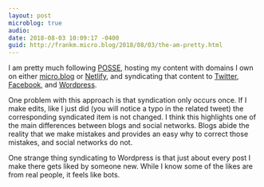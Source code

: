 ```yaml
---
layout: post
microblog: true
audio: 
date: 2018-08-03 10:09:17 -0400
guid: http://frankm.micro.blog/2018/08/03/the-am-pretty.html
---
```

I am pretty much following [POSSE](https://indieweb.org/POSSE), hosting my content with domains I own on either [micro.blog](https://frankmcpherson.blog) or [Netlify](https://writing.frankmcpherson.net), and syndicating that content to [Twitter](https://twitter.com/frankm), [Facebook](https://www.facebook.com/writtenbyfrank), and [Wordpress](https://fjmnotes.com). 

One problem with this approach is that syndication only occurs once. If I make edits, like I just did (you will notice a typo in the related tweet) the corresponding syndicated item is not changed. I think this highlights one of the main differences between blogs and social networks. Blogs abide the reality that we make mistakes and provides an easy why to correct those mistakes, and social networks do not. 

One strange thing syndicating to Wordpress is that just about every post I make there gets liked by someone new. While I know some of the likes are from real people, it feels like bots. 
